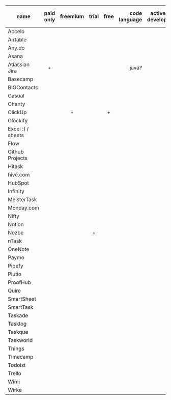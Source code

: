 | name              | paid only | freemium | trial | free | code language | actively developed |   owner   | runs on Linux | runs on web | runs on Win | runs on Mac | runs on mobile | open src? |
|-------------------|:---------:|:--------:|:-----:|:----:|--------------:|:------------------:|:---------:|:-------------:|-------------|-------------|-------------|----------------|-----------|
| Accelo            |           |          |       |      |               |                    |           |               |             |             |             |                |           |
| Airtable          |           |          |       |      |               |                    |           |               |             |             |             |                |           |
| Any.do            |           |          |       |      |               |                    |           |               |             |             |             |                |           |
| Asana             |           |          |       |      |               |                    |           |               |             |             |             |                |           |
| Atlassian Jira    |     +     |          |       |      |         java? |                    |           |               |             |             |             |                |           |
| Basecamp          |           |          |       |      |               |                    |           |               |             |             |             |                |           |
| BIGContacts       |           |          |       |      |               |                    |           |               |             |             |             |                |           |
| Casual            |           |          |       |      |               |                    |           |               |             |             |             |                |           |
| Chanty            |           |          |       |      |               |                    |           |               |             |             |             |                |           |
| ClickUp           |           |    +     |       |  +   |               |                    |           |               |             |             |             |                |           |
| Clockify          |           |          |       |      |               |                    |           |               |             |             |             |                |           |
| Excel :) / sheets |           |          |       |      |               |                    |           |       +       | +           | +           | +           |               |   -        |
| Flow              |           |          |       |      |               |                    |           |               |             |             |             |                |           |
| Github Projects   |           |          |       |      |               |                    |           |               |             |             |             |                |           |
| Hitask            |           |          |       |      |               |                    |           |               |             |             |             |                |           |
| hive.com          |           |          |       |      |               |                    |           |               |             |             |             |                |           |
| HubSpot           |           |          |       |      |               |                    |           |               |             |             |             |                |           |
| Infinity          |           |          |       |      |               |                    |           |               |             |             |             |                |           |
| MeisterTask       |           |          |       |      |               |                    |           |               |             |             |             |                |           |
| Monday.com        |           |          |       |      |               |                    |           |               |             |             |             |                |           |
| Nifty             |           |          |       |      |               |                    |           |               |             |             |             |                |           |
| Notion            |           |          |       |      |               |                    |           |               |             |             |             |                |           |
| Nozbe             |           |          |   +   |      |               |                    |           |       -       | ?           | +           | +           | ?              |           |
| nTask             |           |          |       |      |               |                    |           |               |             |             |             |                |           |
| OneNote           |           |          |       |      |               |                    | Microsoft |       -       | ?           | +           | ?           |                |           |
| Paymo             |           |          |       |      |               |                    |           |               |             |             |             |                |           |
| Pipefy            |           |          |       |      |               |                    |           |               |             |             |             |                |           |
| Plutio            |           |          |       |      |               |                    |           |               |             |             |             |                |           |
| ProofHub          |           |          |       |      |               |                    |           |               |             |             |             |                |           |
| Quire             |           |          |       |      |               |                    |           |               |             |             |             |                |           |
| SmartSheet        |           |          |       |      |               |                    |           |               |             |             |             |                |           |
| SmartTask         |           |          |       |      |               |                    |           |               |             |             |             |                |           |
| Taskade           |           |          |       |      |               |                    |           |               |             |             |             |                |           |
| Tasklog           |           |          |       |      |               |                    |           |               |             |             |             |                |           |
| Taskque           |           |          |       |      |               |                    |           |               |             |             |             |                |           |
| Taskworld         |           |          |       |      |               |                    |           |               |             |             |             |                |           |
| Things            |           |          |       |      |               |                    |           |               |             |             |             |                |           |
| Timecamp          |           |          |       |      |               |                    |           |               |             |             |             |                |           |
| Todoist           |           |          |       |      |               |                    |           |               |             |             |             |                |           |
| Trello            |           |          |       |      |               |                    |           |               |             |             |             |                |           |
| Wimi              |           |          |       |      |               |                    |           |               |             |             |             |                |           |
| Wirke             |           |          |       |      |               |                    |           |               |             |             |             |                |           |

